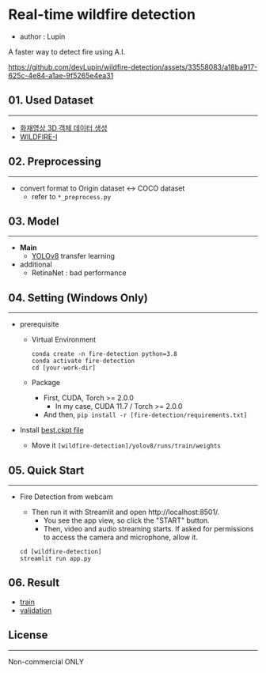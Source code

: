 # Real-time wildfire detection
- author : Lupin

A faster way to detect fire using A.I.

https://github.com/devLupin/wildfire-detection/assets/33558083/a18ba917-625c-4e84-a1ae-9f5265e4ea31

## 01. Used Dataset
<hr>
 
- [화재영상 3D 객체 데이터 생성](https://aihub.or.kr/aihubdata/data/view.do?currMenu=&topMenu=&aihubDataSe=realm&dataSetSn=71472)
- [WILDFIRE-I](https://data.mendeley.com/datasets/9kz5pfw4xm/3)

## 02. Preprocessing
<hr>

- convert format to Origin dataset <-> COCO dataset
  - refer to `*_preprocess.py`

## 03. Model
<hr>

- **Main**
  - [YOLOv8](https://github.com/ultralytics/ultralytics) transfer learning
- additional
  - RetinaNet : bad performance

## 04. Setting (Windows Only)
<hr>

- prerequisite
  - Virtual Environment
    
    ```shell
    conda create -n fire-detection python=3.8
    conda activate fire-detection
    cd [your-work-dir]
    ```

  - Package
    - First, CUDA, Torch >= 2.0.0
      - In my case, CUDA 11.7 / Torch >= 2.0.0
    - And then, `pip install -r [fire-detection/requirements.txt]`

- Install [best.ckpt file](https://drive.google.com/file/d/1QDZ6sb2CwK5jALB5LAwaW2LkHUxd8PI0/view?usp=sharing)
  - Move it `[wildfire-detection]/yolov8/runs/train/weights`


## 05. Quick Start
<hr>

- Fire Detection from webcam
  - Then run it with Streamlit and open http://localhost:8501/.
    - You see the app view, so click the "START" button.
    - Then, video and audio streaming starts. If asked for permissions to access the camera and microphone, allow it.

  ```shell
  cd [wildfire-detection]
  streamlit run app.py
  ```

## 06. Result

- [train](yolov8/runs/train/)
- [validation](yolov8/runs/val/)

## License
<hr>

Non-commercial ONLY
